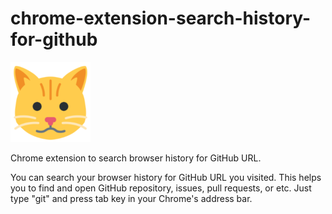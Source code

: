 # chrome-extension-search-history-for-github

![icon](./src/assets/icons/icon128.png)

Chrome extension to search browser history for GitHub URL.

You can search your browser history for GitHub URL you visited. This helps you to find and open GitHub repository, issues, pull requests, or etc. Just type "git" and press tab key in your Chrome's address bar.
